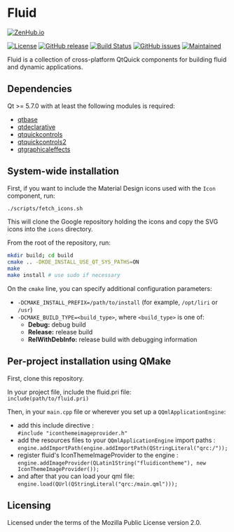 Fluid
=====

[![ZenHub.io](https://img.shields.io/badge/supercharged%20by-zenhub.io-blue.svg)](https://zenhub.io)

[![License](https://img.shields.io/badge/license-MPL2%2B-blue.svg)](https://www.mozilla.org/en-US/MPL/2.0/)
[![GitHub release](https://img.shields.io/github/release/lirios/fluid.svg)](https://github.com/lirios/fluid)
[![Build Status](https://travis-ci.org/lirios/fluid.svg?branch=develop)](https://travis-ci.org/lirios/fluid)
[![GitHub issues](https://img.shields.io/github/issues/lirios/fluid.svg)](https://github.com/lirios/fluid/issues)
[![Maintained](https://img.shields.io/maintenance/yes/2016.svg)](https://github.com/lirios/fluid/commits/develop)

Fluid is a collection of cross-platform QtQuick components for building fluid and dynamic applications.

## Dependencies

Qt >= 5.7.0 with at least the following modules is required:

 * [qtbase](http://code.qt.io/cgit/qt/qtbase.git)
 * [qtdeclarative](http://code.qt.io/cgit/qt/qtdeclarative.git)
 * [qtquickcontrols](http://code.qt.io/cgit/qt/qtquickcontrols.git)
 * [qtquickcontrols2](http://code.qt.io/cgit/qt/qtquickcontrols2.git)
 * [qtgraphicaleffects](http://code.qt.io/cgit/qt/qtgraphicaleffects.git)

## System-wide installation

First, if you want to include the Material Design icons used with the `Icon` component, run:

```sh
./scripts/fetch_icons.sh
```

This will clone the Google repository holding the icons and copy the SVG icons into the `icons` directory.

From the root of the repository, run:

```sh
mkdir build; cd build
cmake .. -DKDE_INSTALL_USE_QT_SYS_PATHS=ON
make
make install # use sudo if necessary
```

On the `cmake` line, you can specify additional configuration parameters:

 * `-DCMAKE_INSTALL_PREFIX=/path/to/install` (for example, `/opt/liri` or `/usr`)
 * `-DCMAKE_BUILD_TYPE=<build_type>`, where `<build_type>` is one of:
   * **Debug:** debug build
   * **Release:** release build
   * **RelWithDebInfo:** release build with debugging information

## Per-project installation using QMake

First, clone this repository.

In your project file, include the fluid.pri file:  
  `include(path/to/fluid.pri)`

Then, in your `main.cpp` file or wherever you set up a `QQmlApplicationEngine`:
* add this include directive :  
  `#include "iconthemeimageprovider.h"`  
* add the resources files to your `QQmlApplicationEngine` import paths :  
  `engine.addImportPath(engine.addImportPath(QStringLiteral("qrc:/"));`
* register fluid's IconThemeImageProvider to the engine :  
  `engine.addImageProvider(QLatin1String("fluidicontheme"), new IconThemeImageProvider());`
* and after that you can load your qml file:  
  `engine.load(QUrl(QStringLiteral("qrc:/main.qml")));`

## Licensing

Licensed under the terms of the Mozilla Public License version 2.0.
